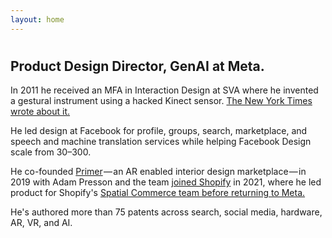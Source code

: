 ```yaml
---
layout: home
---
```


<div id="panel1">
<h1 id="animated-headline"></h1>
</div>

<div id ="panel2">
  <h2>Product Design Director, GenAI at Meta.</h2>
  
  <p>In 2011 he received an MFA in Interaction Design at SVA where he invented a gestural instrument using a hacked Kinect sensor. <a href="https://www.nytimes.com/2011/07/21/technology/personaltech/kinect-hacking-finds-a-wider-crowd.html">The New York Times wrote about it.</a></p> 

  <p>He led design at Facebook for profile, groups, search, marketplace, and speech and machine translation services while helping Facebook Design scale from 30–300.</p>

  <p>He co-founded <a href="https://businessofhome.com/articles/is-primer-wallpaper-s-new-best-friend">Primer</a>&hairsp;&mdash;&hairsp;an AR enabled interior design marketplace&hairsp;&mdash;&hairsp;in 2019 with Adam Presson and the team <a href="https://techcrunch.com/2021/06/11/shopify-acquires-augmented-reality-home-design-app-primer/">joined Shopify</a> in 2021, where he led product for Shopify's <a href="https://shopify.github.io/spatial-commerce-projects/">Spatial Commerce team before returning to Meta.</a></p>

  <p>He's authored more than 75 patents across search, social media, hardware, AR, VR, and AI.</p>
</div>
